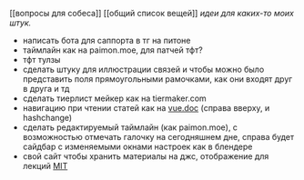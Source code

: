 [[вопросы для собеса]] [[общий список вещей]]
*идеи для каких-то моих штук.*


-  написать бота для саппорта в тг на питоне
-  таймлайн как на paimon.moe, для патчей тфт?
-  тфт тулзы
-  сделать штуку для иллюстрации связей и чтобы можно было представить поля прямоугольными рамочками, как они входят друг в друга и тд
-  сделать тиерлист мейкер как на tiermaker.com
-  навигацию при чтении статей как на [vue.doc](https://vuejs.org/guide/scaling-up/routing.html#client-side-vs-server-side-routing) (справа вверху, и hashchange)
-  сделать редактируемый таймлайн (как paimon.moe), с возможностью отмечать галочку на сегодняшнем дне, справа будет сайдбар с изменяемыми окнами настроек как в блендере
-  свой сайт чтобы хранить материалы на джс, отображение для лекций [MIT ](https://ocw.mit.edu/courses/6-00sc-introduction-to-computer-science-and-programming-spring-2011/pages/syllabus/) 